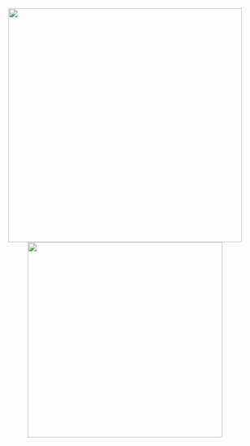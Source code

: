 

<p align="center">
  <a href="https://github.com/nedackland">
    <img src="https://github-readme-stats.vercel.app/api?username=nedackland&count_private=true&show_icons=true&theme=dark" width="460">
  </a>
  
  <a href="https://github.com/nedackland">
    <img src="https://github-readme-stats.vercel.app/api/top-langs/?username=nedackland&layout=compact&theme=dark&hide=stylus" width="384">
  </a>
</p>
